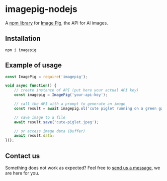 # imagepig-nodejs
A [npm library](https://www.npmjs.com/package/imagepig) for [Image Pig](https://imagepig.com/), the API for AI images.

## Installation

```
npm i imagepig
```

## Example of usage

```javascript
const ImagePig = require('imagepig');

void async function() {
    // create instance of API (put here your actual API key)
    const imagepig = ImagePig('your-api-key');

    // call the API with a prompt to generate an image
    const result = await imagepig.xl('cute piglet running on a green garden')

    // save image to a file
    await result.save('cute-piglet.jpeg');

    // or access image data (Buffer)
    await result.data;
}();

```

## Contact us
Something does not work as expected? Feel free to [send us a message](https://imagepig.com/contact/), we are here for you.
